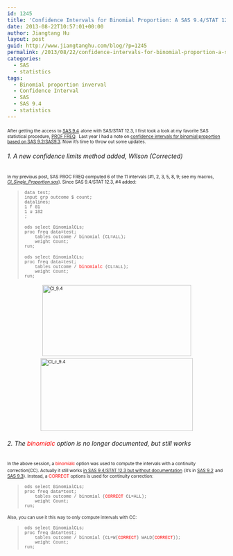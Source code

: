 ```yaml
---
id: 1245
title: 'Confidence Intervals for Binomial Proportion: A SAS 9.4/STAT 12.3 Update'
date: 2013-08-22T10:57:01+00:00
author: Jiangtang Hu
layout: post
guid: http://www.jiangtanghu.com/blog/?p=1245
permalink: /2013/08/22/confidence-intervals-for-binomial-proportion-a-sas-9-4stat-12-3-update/
categories:
  - SAS
  - statistics
tags:
  - Binomial proportion inverval
  - Confidence Interval
  - SAS
  - SAS 9.4
  - statistics
---
```

<font size="1">After getting the access to </font>[<font size="1">SAS 9.4</font>](http://www.jiangtanghu.com/blog/2013/07/28/open-box-sas-9-4-in-windows-7/) <font size="1">alone with SAS/STAT 12.3, I first took a look at my favorite SAS statistical procedure, </font>[<font size="1">PROF FREQ</font>](http://support.sas.com/documentation/cdl/en/statug/66103/HTML/default/viewer.htm#statug_freq_toc.htm)<font size="1">.&#160; Last year I had a note on </font>[<font size="1">confidence intervals for binomial proportion based on SAS 9.2/SAS9.3</font>](http://www.jiangtanghu.com/blog/2012/09/15/confidence-intervals-binomial-proportion/)<font size="1">. Now it’s time to throw out some updates.</font>

###### 1. A new confidence limits method added, Wilson (Corrected) 

<font size="1">In my previous post, SAS PROC FREQ computed 6 of the 11 intervals (#1, 2, 3, 5, 8, 9; see my macros, <em><a href="https://raw.github.com/Jiangtang/Programming-SAS/master/CI_Single_Proportion.sas">CI_Single_Proportion.sas</a></em>). Since SAS 9.4/STAT 12.3, #4 added:</font>

> <font size="1" face="Courier New">data test; <br />input grp outcome $ count; <br />datalines; <br />1 f 81 <br />1 u 182 <br />;</font>
> 
> <font size="1" face="Courier New">ods select BinomialCLs; <br />proc freq data=test; <br />&#160;&#160;&#160; tables outcome / binomial (CL=ALL); <br />&#160;&#160;&#160; weight Count; <br />run;</font>
> 
> <font size="1"><font face="Courier New">ods select BinomialCLs; <br />proc freq data=test; <br />&#160;&#160;&#160; tables outcome / <font color="#ff0000">binomialc</font> (CL=ALL); <br />&#160;&#160;&#160; weight Count; <br />run;</font> <br /></font>

[<font size="1"><img style="background-image: none; border-right-width: 0px; margin: 3px auto 5px; padding-left: 0px; padding-right: 0px; display: block; float: none; border-top-width: 0px; border-bottom-width: 0px; border-left-width: 0px; padding-top: 0px" title="CI_9.4" border="0" alt="CI_9.4" src="http://www.jiangtanghu.com/blog/wp-content/uploads/2013/08/CI_9.4_thumb.png" width="343" height="164" /></font>](http://www.jiangtanghu.com/blog/wp-content/uploads/2013/08/CI_9.4.png)[<font size="1"><img style="background-image: none; border-right-width: 0px; margin: 3px auto 5px; padding-left: 0px; padding-right: 0px; display: block; float: none; border-top-width: 0px; border-bottom-width: 0px; border-left-width: 0px; padding-top: 0px" title="CI_c_9.4" border="0" alt="CI_c_9.4" src="http://www.jiangtanghu.com/blog/wp-content/uploads/2013/08/CI_c_9.4_thumb.png" width="351" height="168" /></font>](http://www.jiangtanghu.com/blog/wp-content/uploads/2013/08/CI_c_9.4.png)

###### 2. The <font color="#ff0000">binomialc</font> option is no longer documented, but still works

<font size="1">In the above session, a <font color="#ff0000">binomialc</font> option was used to compute the intervals with a continuity correction(CC). Actually it still works </font>[<font size="1">in SAS 9.4/STAT 12.3 but without documentation</font>](http://support.sas.com/documentation/cdl/en/statug/66103/HTML/default/viewer.htm#statug_freq_syntax08.htm) <font size="1">(it’s in </font>[<font size="1">SAS 9.2</font>](http://support.sas.com/documentation/cdl/en/procstat/63104/HTML/default/viewer.htm#procstat_freq_sect010.htm) <font size="1">and </font>[<font size="1">SAS 9.3</font>](http://support.sas.com/documentation/cdl/en/statug/63962/HTML/default/viewer.htm#statug_freq_sect010.htm)<font size="1">). Instead, a <font color="#ff0000">CORRECT</font> options is used for continuity correction:</font>

> <font size="1" face="Courier New">ods select BinomialCLs; <br />proc freq data=test; <br />&#160;&#160;&#160; tables outcome / binomial (<font color="#ff0000">CORRECT</font> CL=ALL); <br />&#160;&#160;&#160; weight Count; <br />run;</font>

<font size="1">Also, you can use it this way to only compute intervals with CC:</font>

> <font size="1" face="Courier New">ods select BinomialCLs; <br />proc freq data=test; <br />&#160;&#160;&#160; tables outcome / binomial (CL=W(<font color="#ff0000">CORRECT</font>) WALD(<font color="#ff0000">CORRECT</font>)); <br />&#160;&#160;&#160; weight Count; <br />run;</font>
